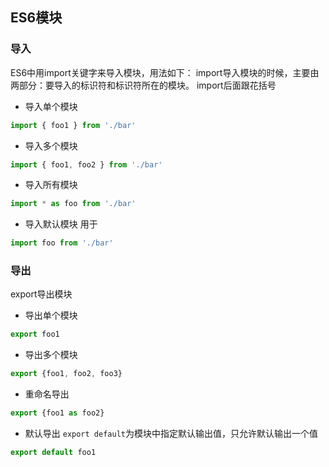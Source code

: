 ## ES6模块
### 导入
ES6中用import关键字来导入模块，用法如下：
import导入模块的时候，主要由两部分：要导入的标识符和标识符所在的模块。
import后面跟花括号
- 导入单个模块
```javascript
import { foo1 } from './bar'
```
- 导入多个模块
```javascript
import { foo1, foo2 } from './bar'
```
- 导入所有模块
```javascript
import * as foo from './bar'
```
- 导入默认模块
用于
```javascript
import foo from './bar'
```
### 导出
export导出模块
- 导出单个模块
```javascript
export foo1
```
- 导出多个模块
```javascript
export {foo1, foo2, foo3}
```
- 重命名导出
```javascript
export {foo1 as foo2}
```
- 默认导出
`export default`为模块中指定默认输出值，只允许默认输出一个值
```javascript
export default foo1
```